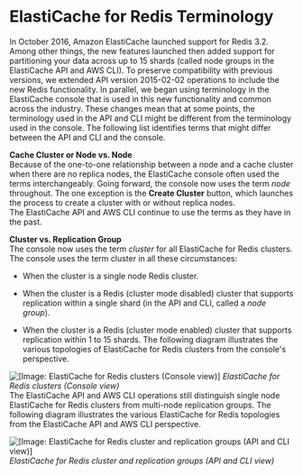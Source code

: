 # ElastiCache for Redis Terminology<a name="WhatIs.Terms"></a>

In October 2016, Amazon ElastiCache launched support for Redis 3\.2\. Among other things, the new features launched then added support for partitioning your data across up to 15 shards \(called node groups in the ElastiCache API and AWS CLI\)\. To preserve compatibility with previous versions, we extended API version 2015\-02\-02 operations to include the new Redis functionality\. In parallel, we began using terminology in the ElastiCache console that is used in this new functionality and common across the industry\. These changes mean that at some points, the terminology used in the API and CLI might be different from the terminology used in the console\. The following list identifies terms that might differ between the API and CLI and the console\.

**Cache Cluster or Node vs\. Node**  
Because of the one\-to\-one relationship between a node and a cache cluster when there are no replica nodes, the ElastiCache console often used the terms interchangeably\. Going forward, the console now uses the term *node* throughout\. The one exception is the **Create Cluster** button, which launches the process to create a cluster with or without replica nodes\.  
The ElastiCache API and AWS CLI continue to use the terms as they have in the past\.

**Cluster vs\. Replication Group**  
The console now uses the term *cluster* for all ElastiCache for Redis clusters\. The console uses the term cluster in all these circumstances:   

+ When the cluster is a single node Redis cluster\.

+ When the cluster is a Redis \(cluster mode disabled\) cluster that supports replication within a single shard \(in the API and CLI, called a *node group*\)\.

+ When the cluster is a Redis \(cluster mode enabled\) cluster that supports replication within 1 to 15 shards\.
The following diagram illustrates the various topologies of ElastiCache for Redis clusters from the console's perspective\.  

![\[Image: ElastiCache for Redis clusters (Console view)\]](http://docs.aws.amazon.com/AmazonElastiCache/latest/UserGuide/images/ElastiCache-Clusters-ConsoleView.png)
*ElastiCache for Redis clusters \(Console view\)*  
The ElastiCache API and AWS CLI operations still distinguish single node ElastiCache for Redis clusters from multi\-node replication groups\. The following diagram illustrates the various ElastiCache for Redis topologies from the ElastiCache API and AWS CLI perspective\.  

![\[Image: ElastiCache for Redis cluster and replication groups (API and
								CLI view)\]](http://docs.aws.amazon.com/AmazonElastiCache/latest/UserGuide/images/ElastiCache-Clusters-APIView.png)
*ElastiCache for Redis cluster and replication groups \(API and CLI view\)*